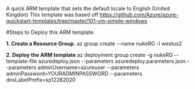 A quick ARM template that sets the default locale to English (United Kingdon) 
This template was based off https://github.com/Azure/azure-quickstart-templates/tree/master/101-vm-simple-windows


#Steps to Deploy this ARM template.

**1. Create a Resource Group.**
az group create --name nukeRG -l westus2

**2. Deploy the ARM template**
az deployment group create -g nukeRG --template-file azuredeploy.json --parameters azuredeploy.parameters.json --parameters adminUsername=azureuser --parameters adminPassword=YOURADMINPASSWORD --parameters dnsLabelPrefix=sp12282020
